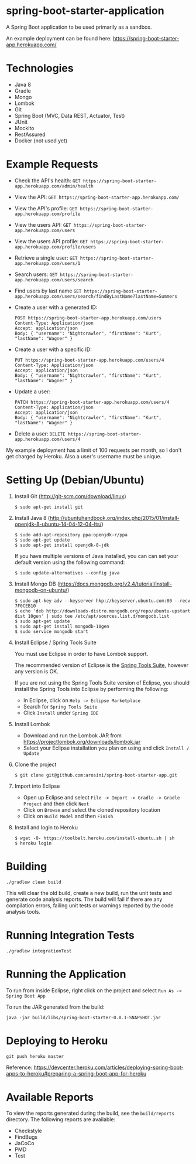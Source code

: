 # spring-boot-starter-application
A Spring Boot application to be used primarily as a sandbox.  

An example deployment can be found here: https://spring-boot-starter-app.herokuapp.com/

# Technologies
 - Java 8
 - Gradle
 - Mongo
 - Lombok
 - Git
 - Spring Boot (MVC, Data REST, Actuator, Test)
 - JUnit
 - Mockito
 - RestAssured
 - Docker (not used yet)
 
# Example Requests
- Check the API's health: ```GET https://spring-boot-starter-app.herokuapp.com/admin/health```
- View the API: ```GET https://spring-boot-starter-app.herokuapp.com/```
- View the API's profile: ```GET https://spring-boot-starter-app.herokuapp.com/profile```
- View the users API: ```GET https://spring-boot-starter-app.herokuapp.com/users```
- View the users API profile: ```GET https://spring-boot-starter-app.herokuapp.com/profile/users```
- Retrieve a single user: ```GET https://spring-boot-starter-app.herokuapp.com/users/1```
- Search users: ```GET https://spring-boot-starter-app.herokuapp.com/users/search```
- Find users by last name ```GET https://spring-boot-starter-app.herokuapp.com/users/search/findByLastName?lastName=Summers```
- Create a user with a generated ID:
    ```
    POST https://spring-boot-starter-app.herokuapp.com/users
    Content-Type: Application/json
    Accept: application/json
    Body: { "username": "Nightcrawler", "firstName": "Kurt", "lastName": "Wagner" }
    ```
- Create a user with a specific ID:
    ```
    PUT https://spring-boot-starter-app.herokuapp.com/users/4
    Content-Type: Application/json
    Accept: application/json
    Body: { "username": "Nightcrawler", "firstName": "Kurt", "lastName": "Wagner" }
    ```  
- Update a user:
    ```
    PATCH https://spring-boot-starter-app.herokuapp.com/users/4
    Content-Type: Application/json
    Accept: application/json
    Body: { "username": "Nightcrawler", "firstName": "Kurt", "lastName": "Wagner" }
    ```

- Delete a user: ```DELETE https://spring-boot-starter-app.herokuapp.com/users/4```

My example deployment has a limit of 100 requests per month, so I don't get charged by Heroku. Also a user's username must be unique.
 
# Setting Up (Debian/Ubuntu)
1. Install Git (http://git-scm.com/download/linux)
    ```
    $ sudo apt-get install git
    ```

2. Install Java 8 (http://ubuntuhandbook.org/index.php/2015/01/install-openjdk-8-ubuntu-14-04-12-04-lts/)
    ```
    $ sudo add-apt-repository ppa:openjdk-r/ppa
    $ sudo apt-get update
    $ sudo apt-get install openjdk-8-jdk
    ```

    If you have multiple versions of Java installed, you can can set your default version using the following command:
    ```
    $ sudo update-alternatives --config java
    ```

3. Install Mongo DB (https://docs.mongodb.org/v2.4/tutorial/install-mongodb-on-ubuntu/)
    ```
    $ sudo apt-key adv --keyserver hkp://keyserver.ubuntu.com:80 --recv 7F0CEB10
    $ echo 'deb http://downloads-distro.mongodb.org/repo/ubuntu-upstart dist 10gen' | sudo tee /etc/apt/sources.list.d/mongodb.list
    $ sudo apt-get update
    $ sudo apt-get install mongodb-10gen
    $ sudo service mongodb start
    ```

4. Install Eclipse / Spring Tools Suite

    You must use Eclipse in order to have Lombok support.

    The recommended version of Eclipse is the [Spring Tools Suite](https://spring.io/tools/sts/all), however any version is OK.

    If you are not using the Spring Tools Suite version of Eclipse, you should install the Spring Tools into Eclipse by performing the following:
     - In Eclipse, click on `Help -> Eclipse Marketplace`
     - Search for `Spring Tools Suite`
     - Click `Install` under `Spring IDE`
  
5. Install Lombok
   - Download and run the Lombok JAR from https://projectlombok.org/downloads/lombok.jar
   - Select your Eclipse installation you plan on using and click `Install / Update`

6. Clone the project
    ```
    $ git clone git@github.com:arosini/spring-boot-starter-app.git
    ```

7. Import into Eclipse
    - Open up Eclipse and select `File -> Import -> Gradle -> Gradle Project` and then click `Next`
    - Click on `Browse` and select the cloned repository location
    - Click on `Build Model` and then `Finish`
    
8. Install and login to Heroku
    ```
    $ wget -O- https://toolbelt.heroku.com/install-ubuntu.sh | sh
    $ heroku login
    ```

# Building
```
./gradlew clean build
 ```

This will clear the old build, create a new build, run the unit tests and generate code analysis reports. The build will fail if there are any compilation errors, failing unit tests or warnings reported by the code analysis tools.

# Running Integration Tests
```
./gradlew integrationTest
```

# Running the Application
To run from inside Eclipse, right click on the project and select `Run As -> Spring Boot App`  

To run the JAR generated from the build:
```
java -jar build/libs/spring-boot-starter-0.0.1-SNAPSHOT.jar
```

# Deploying to Heroku
```
git push heroku master
```

Reference: https://devcenter.heroku.com/articles/deploying-spring-boot-apps-to-heroku#preparing-a-spring-boot-app-for-heroku

# Available Reports
To view the reports generated during the build, see the `build/reports` directory. The following reports are available:
- Checkstyle
- FindBugs
- JaCoCo
- PMD
- Test


